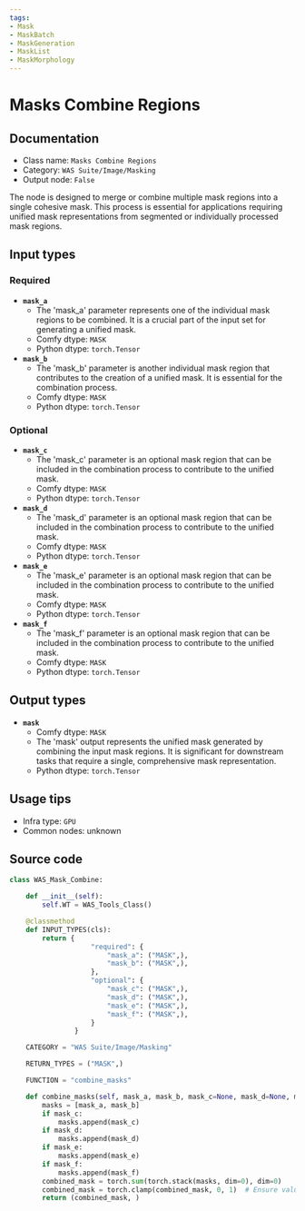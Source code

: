 ```yaml
---
tags:
- Mask
- MaskBatch
- MaskGeneration
- MaskList
- MaskMorphology
---
```


# Masks Combine Regions
## Documentation
- Class name: `Masks Combine Regions`
- Category: `WAS Suite/Image/Masking`
- Output node: `False`

The node is designed to merge or combine multiple mask regions into a single cohesive mask. This process is essential for applications requiring unified mask representations from segmented or individually processed mask regions.
## Input types
### Required
- **`mask_a`**
    - The 'mask_a' parameter represents one of the individual mask regions to be combined. It is a crucial part of the input set for generating a unified mask.
    - Comfy dtype: `MASK`
    - Python dtype: `torch.Tensor`
- **`mask_b`**
    - The 'mask_b' parameter is another individual mask region that contributes to the creation of a unified mask. It is essential for the combination process.
    - Comfy dtype: `MASK`
    - Python dtype: `torch.Tensor`
### Optional
- **`mask_c`**
    - The 'mask_c' parameter is an optional mask region that can be included in the combination process to contribute to the unified mask.
    - Comfy dtype: `MASK`
    - Python dtype: `torch.Tensor`
- **`mask_d`**
    - The 'mask_d' parameter is an optional mask region that can be included in the combination process to contribute to the unified mask.
    - Comfy dtype: `MASK`
    - Python dtype: `torch.Tensor`
- **`mask_e`**
    - The 'mask_e' parameter is an optional mask region that can be included in the combination process to contribute to the unified mask.
    - Comfy dtype: `MASK`
    - Python dtype: `torch.Tensor`
- **`mask_f`**
    - The 'mask_f' parameter is an optional mask region that can be included in the combination process to contribute to the unified mask.
    - Comfy dtype: `MASK`
    - Python dtype: `torch.Tensor`
## Output types
- **`mask`**
    - Comfy dtype: `MASK`
    - The 'mask' output represents the unified mask generated by combining the input mask regions. It is significant for downstream tasks that require a single, comprehensive mask representation.
    - Python dtype: `torch.Tensor`
## Usage tips
- Infra type: `GPU`
- Common nodes: unknown


## Source code
```python
class WAS_Mask_Combine:

    def __init__(self):
        self.WT = WAS_Tools_Class()

    @classmethod
    def INPUT_TYPES(cls):
        return {
                    "required": {
                        "mask_a": ("MASK",),
                        "mask_b": ("MASK",),
                    },
                    "optional": {
                        "mask_c": ("MASK",),
                        "mask_d": ("MASK",),
                        "mask_e": ("MASK",),
                        "mask_f": ("MASK",),
                    }
                }

    CATEGORY = "WAS Suite/Image/Masking"

    RETURN_TYPES = ("MASK",)

    FUNCTION = "combine_masks"

    def combine_masks(self, mask_a, mask_b, mask_c=None, mask_d=None, mask_e=None, mask_f=None):
        masks = [mask_a, mask_b]
        if mask_c:
            masks.append(mask_c)
        if mask_d:
            masks.append(mask_d)
        if mask_e:
            masks.append(mask_e)
        if mask_f:
            masks.append(mask_f)
        combined_mask = torch.sum(torch.stack(masks, dim=0), dim=0)
        combined_mask = torch.clamp(combined_mask, 0, 1)  # Ensure values are between 0 and 1
        return (combined_mask, )

```
